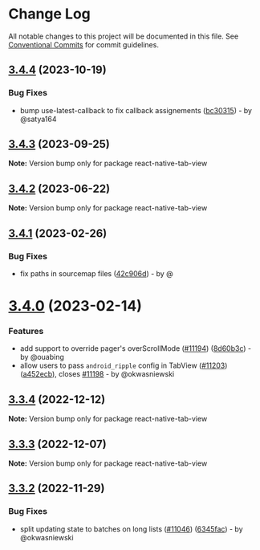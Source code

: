 # Change Log

All notable changes to this project will be documented in this file.
See [Conventional Commits](https://conventionalcommits.org) for commit guidelines.

## [3.4.4](https://github.com/react-navigation/react-navigation/compare/react-native-tab-view@3.4.3...react-native-tab-view@3.4.4) (2023-10-19)

### Bug Fixes

* bump use-latest-callback to fix callback assignements ([bc30315](https://github.com/react-navigation/react-navigation/commit/bc303159fafd9998a9c516e43943266002d5e4bb)) - by @satya164

## [3.4.3](https://github.com/react-navigation/react-navigation/compare/react-native-tab-view@3.4.2...react-native-tab-view@3.4.3) (2023-09-25)

**Note:** Version bump only for package react-native-tab-view

## [3.4.2](https://github.com/react-navigation/react-navigation/compare/react-native-tab-view@3.4.1...react-native-tab-view@3.4.2) (2023-06-22)

**Note:** Version bump only for package react-native-tab-view

## [3.4.1](https://github.com/react-navigation/react-navigation/compare/react-native-tab-view@3.4.0...react-native-tab-view@3.4.1) (2023-02-26)

### Bug Fixes

* fix paths in sourcemap files ([42c906d](https://github.com/react-navigation/react-navigation/commit/42c906d77d0235f7b3733c783308863ec686a54e)) - by @

# [3.4.0](https://github.com/react-navigation/react-navigation/compare/react-native-tab-view@3.3.4...react-native-tab-view@3.4.0) (2023-02-14)

### Features

* add support to override pager's overScrollMode ([#11194](https://github.com/react-navigation/react-navigation/issues/11194)) ([8d60b3c](https://github.com/react-navigation/react-navigation/commit/8d60b3cd9ed6f1df502982cbff8b75c633f455c7)) - by @ouabing
* allow users to pass `android_ripple` config in TabView ([#11203](https://github.com/react-navigation/react-navigation/issues/11203)) ([a452ecb](https://github.com/react-navigation/react-navigation/commit/a452ecbfa00d963ff46f231919e66b3cd87f5939)), closes [#11198](https://github.com/react-navigation/react-navigation/issues/11198) - by @okwasniewski

## [3.3.4](https://github.com/react-navigation/react-navigation/compare/react-native-tab-view@3.3.3...react-native-tab-view@3.3.4) (2022-12-12)

**Note:** Version bump only for package react-native-tab-view

## [3.3.3](https://github.com/react-navigation/react-navigation/compare/react-native-tab-view@3.3.2...react-native-tab-view@3.3.3) (2022-12-07)

**Note:** Version bump only for package react-native-tab-view

## [3.3.2](https://github.com/react-navigation/react-navigation/compare/react-native-tab-view@3.3.0...react-native-tab-view@3.3.2) (2022-11-29)

### Bug Fixes

* split updating state to batches on long lists ([#11046](https://github.com/react-navigation/react-navigation/issues/11046)) ([6345fac](https://github.com/react-navigation/react-navigation/commit/6345facf765451eea24e3ff91037424fe68bc389)) - by @okwasniewski
